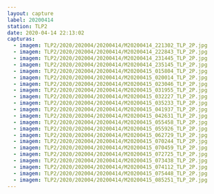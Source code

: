 ```yaml
---
layout: capture
label: 20200414
station: TLP2
date: 2020-04-14 22:13:02
capturas:
  - imagem: TLP2/2020/202004/20200414/M20200414_221302_TLP_2P.jpg
  - imagem: TLP2/2020/202004/20200414/M20200414_222843_TLP_2P.jpg
  - imagem: TLP2/2020/202004/20200414/M20200414_231445_TLP_2P.jpg
  - imagem: TLP2/2020/202004/20200414/M20200414_235145_TLP_2P.jpg
  - imagem: TLP2/2020/202004/20200414/M20200415_015804_TLP_2P.jpg
  - imagem: TLP2/2020/202004/20200414/M20200415_020014_TLP_2P.jpg
  - imagem: TLP2/2020/202004/20200414/M20200415_023046_TLP_2P.jpg
  - imagem: TLP2/2020/202004/20200414/M20200415_031955_TLP_2P.jpg
  - imagem: TLP2/2020/202004/20200414/M20200415_032227_TLP_2P.jpg
  - imagem: TLP2/2020/202004/20200414/M20200415_035233_TLP_2P.jpg
  - imagem: TLP2/2020/202004/20200414/M20200415_041937_TLP_2P.jpg
  - imagem: TLP2/2020/202004/20200414/M20200415_042631_TLP_2P.jpg
  - imagem: TLP2/2020/202004/20200414/M20200415_055458_TLP_2P.jpg
  - imagem: TLP2/2020/202004/20200414/M20200415_055926_TLP_2P.jpg
  - imagem: TLP2/2020/202004/20200414/M20200415_062729_TLP_2P.jpg
  - imagem: TLP2/2020/202004/20200414/M20200415_070244_TLP_2P.jpg
  - imagem: TLP2/2020/202004/20200414/M20200415_070459_TLP_2P.jpg
  - imagem: TLP2/2020/202004/20200414/M20200415_072725_TLP_2P.jpg
  - imagem: TLP2/2020/202004/20200414/M20200415_073438_TLP_2P.jpg
  - imagem: TLP2/2020/202004/20200414/M20200415_074112_TLP_2P.jpg
  - imagem: TLP2/2020/202004/20200414/M20200415_075448_TLP_2P.jpg
  - imagem: TLP2/2020/202004/20200414/M20200415_085251_TLP_2P.jpg
---
```

